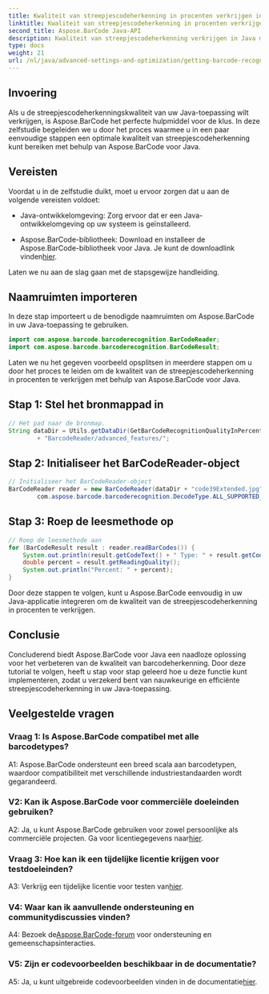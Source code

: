 ```yaml
---
title: Kwaliteit van streepjescodeherkenning in procenten verkrijgen in Java met Aspose.BarCode
linktitle: Kwaliteit van streepjescodeherkenning in procenten verkrijgen
second_title: Aspose.BarCode Java-API
description: Kwaliteit van streepjescodeherkenning verkrijgen in Java met Aspose.BarCode. Volg onze stap-voor-stap handleiding voor een optimaal resultaat.
type: docs
weight: 21
url: /nl/java/advanced-settings-and-optimization/getting-barcode-recognition-quality-percent/
---
```

## Invoering

Als u de streepjescodeherkenningskwaliteit van uw Java-toepassing wilt verkrijgen, is Aspose.BarCode het perfecte hulpmiddel voor de klus. In deze zelfstudie begeleiden we u door het proces waarmee u in een paar eenvoudige stappen een optimale kwaliteit van streepjescodeherkenning kunt bereiken met behulp van Aspose.BarCode voor Java.

## Vereisten

Voordat u in de zelfstudie duikt, moet u ervoor zorgen dat u aan de volgende vereisten voldoet:

- Java-ontwikkelomgeving: Zorg ervoor dat er een Java-ontwikkelomgeving op uw systeem is geïnstalleerd.

-  Aspose.BarCode-bibliotheek: Download en installeer de Aspose.BarCode-bibliotheek voor Java. Je kunt de downloadlink vinden[hier](https://releases.aspose.com/barcode/java/).

Laten we nu aan de slag gaan met de stapsgewijze handleiding.

## Naamruimten importeren

In deze stap importeert u de benodigde naamruimten om Aspose.BarCode in uw Java-toepassing te gebruiken.

```java
import com.aspose.barcode.barcoderecognition.BarCodeReader;
import com.aspose.barcode.barcoderecognition.BarCodeResult;


```

Laten we nu het gegeven voorbeeld opsplitsen in meerdere stappen om u door het proces te leiden om de kwaliteit van de streepjescodeherkenning in procenten te verkrijgen met behulp van Aspose.BarCode voor Java.

## Stap 1: Stel het bronmappad in

```java
// Het pad naar de bronmap.
String dataDir = Utils.getDataDir(GetBarCodeRecognitionQualityInPercent.class)
		+ "BarcodeReader/advanced_features/";
```

## Stap 2: Initialiseer het BarCodeReader-object

```java
// Initialiseer het BarCodeReader-object
BarCodeReader reader = new BarCodeReader(dataDir + "code39Extended.jpg",
		com.aspose.barcode.barcoderecognition.DecodeType.ALL_SUPPORTED_TYPES);
```

## Stap 3: Roep de leesmethode op

```java
// Roep de leesmethode aan
for (BarCodeResult result : reader.readBarCodes()) {
	System.out.println(result.getCodeText() + " Type: " + result.getCodeType());
	double percent = result.getReadingQuality();
	System.out.println("Percent: " + percent);
}
```

Door deze stappen te volgen, kunt u Aspose.BarCode eenvoudig in uw Java-applicatie integreren om de kwaliteit van de streepjescodeherkenning in procenten te verkrijgen.

## Conclusie

Concluderend biedt Aspose.BarCode voor Java een naadloze oplossing voor het verbeteren van de kwaliteit van barcodeherkenning. Door deze tutorial te volgen, heeft u stap voor stap geleerd hoe u deze functie kunt implementeren, zodat u verzekerd bent van nauwkeurige en efficiënte streepjescodeherkenning in uw Java-toepassing.

## Veelgestelde vragen

### Vraag 1: Is Aspose.BarCode compatibel met alle barcodetypes?

A1: Aspose.BarCode ondersteunt een breed scala aan barcodetypen, waardoor compatibiliteit met verschillende industriestandaarden wordt gegarandeerd.

### V2: Kan ik Aspose.BarCode voor commerciële doeleinden gebruiken?

 A2: Ja, u kunt Aspose.BarCode gebruiken voor zowel persoonlijke als commerciële projecten. Ga voor licentiegegevens naar[hier](https://purchase.aspose.com/buy).

### Vraag 3: Hoe kan ik een tijdelijke licentie krijgen voor testdoeleinden?

A3: Verkrijg een tijdelijke licentie voor testen van[hier](https://purchase.aspose.com/temporary-license/).

### V4: Waar kan ik aanvullende ondersteuning en communitydiscussies vinden?

 A4: Bezoek de[Aspose.BarCode-forum](https://forum.aspose.com/c/barcode/13) voor ondersteuning en gemeenschapsinteracties.

### V5: Zijn er codevoorbeelden beschikbaar in de documentatie?

 A5: Ja, u kunt uitgebreide codevoorbeelden vinden in de documentatie[hier](https://reference.aspose.com/barcode/java/).